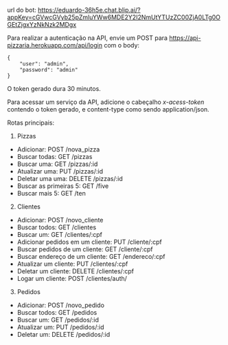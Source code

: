 url do bot: https://eduardo-36h5e.chat.blip.ai/?appKey=cGVwcGVyb25pZmluYWw6MDE2Y2I2NmUtYTUzZC00ZjA0LTg0OGEtZjgxYzNkNzk2MDgx

Para realizar a autenticação na API, envie um POST para https://api-pizzaria.herokuapp.com/api/login com o body:

    {
        "user": "admin",
        "password": "admin"
    }

O token gerado dura 30 minutos.

Para acessar um serviço da API, adicione o cabeçalho *x-acess-token* contendo o token gerado, e content-type como sendo application/json.

Rotas principais: 

1) Pizzas

- Adicionar: POST /nova_pizza
- Buscar todas: GET /pizzas
- Buscar uma: GET /pizzas/:id
- Atualizar uma: PUT /pizzas/:id
- Deletar uma uma: DELETE /pizzas/:id
- Buscar as primeiras 5: GET /five
- Buscar mais 5: GET /ten

2) Clientes

- Adicionar: POST /novo_cliente
- Buscar todos: GET /clientes
- Buscar um: GET /clientes/:cpf
- Adicionar pedidos em um cliente: PUT /cliente/:cpf
- Buscar pedidos de um cliente: GET /cliente/:cpf
- Buscar endereço de um cliente: GET /endereco/:cpf
- Atualizar um cliente: PUT /clientes/:cpf
- Deletar um cliente: DELETE /clientes/:cpf
- Logar um cliente: POST /clientes/auth/

3) Pedidos

- Adicionar: POST /novo_pedido
- Buscar todos: GET /pedidos
- Buscar um: GET /pedidos/:id
- Atualizar um: PUT /pedidos/:id
- Deletar um: DELETE /pedidos/:id


